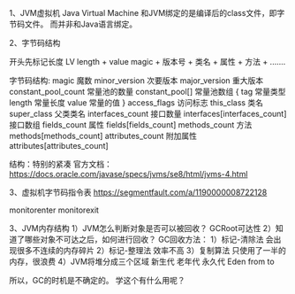 1、JVM虚拟机
Java Virtual Machine
和JVM绑定的是编译后的class文件，即字节码文件。
而并非和Java语言绑定。

2、字节码结构

开头先标记长度
LV length + value
magic + 版本号 + 类名 + 属性 + 方法 + ....... 

字节码结构:
magic 魔数
minor_version 次要版本
major_version 重大版本
constant_pool_count 常量池的数量
constant_pool[] 常量池数组
        {
            tag 常量类型
            length 常量长度
            value 常量的值
        }
access_flags 访问标志
this_class 类名
super_class 父类类名
interfaces_count 接口数量
interfaces[interfaces_count] 接口数组
fields_count 属性
fields[fields_count]
methods_count 方法
methods[methods_count]
attributes_count 附加属性
attributes[attributes_count]

结构：特别的紧凑
官方文档： https://docs.oracle.com/javase/specs/jvms/se8/html/jvms-4.html

3、虚拟机字节码指令表
https://segmentfault.com/a/1190000008722128

monitorenter
monitorexit

3、JVM内存结构
1）JVM怎么判断对象是否可以被回收？ GCRoot可达性
2）知道了哪些对象不可达之后，如何进行回收？
GC回收方法：
1）标记-清除法
会出现很多不连续的内存碎片
2）标记-整理法
效率不高
3）复制算法
只使用了一半的内存，很浪费
4）JVM将堆分成三个区域
   新生代      老年代      永久代
    Eden
  from  to    

所以，GC的时机是不确定的。
学这个有什么用呢？

